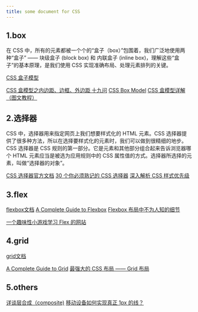 ```yaml
---
title: some document for CSS 
---
```


## 1.box 

在 CSS 中，所有的元素都被一个个的“盒子（box）”包围着，我们广泛地使用两种“盒子” —— 块级盒子 (block box) 和 内联盒子 (inline box)，理解这些“盒子”的基本原理，是我们使用 CSS 实现准确布局、处理元素排列的关键。

[CSS 盒子模型](https://developer.mozilla.org/en-US/docs/Learn/CSS/Building_blocks/The_box_model)

[CSS 盒模型之内边距、边框、外边距 十九问](https://juejin.cn/post/6880111680153059341)
[CSS Box Model](https://www.w3.org/TR/css-box-3/)
[CSS 盒模型详解（图文教程）](https://www.cnblogs.com/qianguyihao/p/7256371.html)

## 2.选择器

CSS 中，选择器用来指定网页上我们想要样式化的 HTML 元素。CSS 选择器提供了很多种方法，所以在选择要样式化的元素时，我们可以做到很精细的地步。
CSS 选择器是 CSS 规则的第一部分。它是元素和其他部分组合起来告诉浏览器哪个 HTML 元素应当是被选为应用规则中的 CSS 属性值的方式。选择器所选择的元素，叫做“选择器的对象”。

[CSS 选择器官方文档](https://developer.mozilla.org/en-US/docs/Learn/CSS/Building_blocks/Selectors)
[30 个你必须熟记的 CSS 选择器](https://code.tutsplus.com/zh-hans/tutorials/the-30-css-selectors-you-must-memorize--net-16048)
[深入解析 CSS 样式优先级](https://cloud.tencent.com/developer/article/1545341)

## 3.flex

[flexbox文档](https://developer.mozilla.org/en-US/docs/Web/CSS/CSS_Flexible_Box_Layout/Basic_Concepts_of_Flexbox)
[A Complete Guide to Flexbox](https://css-tricks.com/snippets/css/a-guide-to-flexbox/)
[Flexbox 布局中不为人知的细节](https://juejin.cn/post/6938292463605907492)

[ 一个趣味性小游戏学习 Flex 的网站](https://flexboxfroggy.com/)

## 4.grid 

[grid文档](https://developer.mozilla.org/en-US/docs/Web/CSS/CSS_Grid_Layout/Basic_Concepts_of_Grid_Layout)

[A Complete Guide to Grid](https://css-tricks.com/snippets/css/complete-guide-grid/)
[最强大的 CSS 布局 —— Grid 布局](https://juejin.cn/post/6854573220306255880)

## 5.others

[详谈层合成（composite)](http://jartto.wang/2017/09/29/expand-on-performance-composite/)
[移动设备如何实现真正 1px 的线？](https://jinlong.github.io/2015/05/24/css-retina-hairlines/)